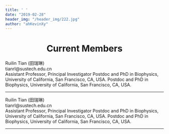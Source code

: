 ```yaml
---
title: ' '
date: "2019-02-28"
header_img: "/header_img/222.jpg"
author: "ahKevinXy"
---
```




<h1 style='text-align:center'> Current Members </h1>


<tr>
    <td> </td>
    <td> <div> Ruilin Tian (田瑞琳)  </div> <div>tianrl@sustech.edu.cn </div></td>
    <td> Assistant Professor, Principal Investigator </td>
    <td>Postdoc and PhD in Biophysics, University of California, San Francisco, CA, USA. </td>
    <td>Postdoc and PhD in Biophysics, University of California, San Francisco, CA, USA. </td>

   
</tr>

<hr/>

<tr>
    <td> </td>
    <td> <div> Ruilin Tian (田瑞琳)  </div> <div>tianrl@sustech.edu.cn </div></td>
    <td> Assistant Professor, Principal Investigator </td>
    <td>Postdoc and PhD in Biophysics, University of California, San Francisco, CA, USA. </td>
    <td>Postdoc and PhD in Biophysics, University of California, San Francisco, CA, USA. </td>

   
</tr>

<hr/>